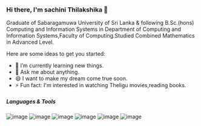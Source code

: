### Hi there, I'm sachini Thilakshika 👋
Graduate of Sabaragamuwa University of Sri Lanka & following B.Sc.(hons) Computing and Information Systems in Department of Computing and Information Systems,Faculty of Computing.Studied Combined Mathematics in Advanced Level.

Here are some ideas to get you started:

- 🌱 I’m currently learning new things.
- 💬 Ask me about anything.
- 😄 I want to make my dream come true soon.
- ⚡ Fun fact: I'm interested in watching Theligu movies,reading books.

##### Languages & Tools
![image](https://github.com/sachini1234/sachini1234/assets/57388062/379d098a-01e3-4c0c-9ed2-52603ac03d61)
![image](https://github.com/sachini1234/sachini1234/assets/57388062/afa3ba1c-28b5-4fad-8451-ab7e10dc8b73)
![image](https://github.com/sachini1234/sachini1234/assets/57388062/e7bf9219-6d6c-4156-a8b8-72be3e020e3a)
![image](https://github.com/sachini1234/sachini1234/assets/57388062/50e76501-64f1-4d3c-8756-f0e85f1b4942)
![image](https://github.com/sachini1234/sachini1234/assets/57388062/a9be01e4-e0e2-4584-a7ab-c6c8efad5af4)
![image](https://github.com/sachini1234/sachini1234/assets/57388062/3e62b5dd-dd3a-4547-8dfc-baa011eccec1)
